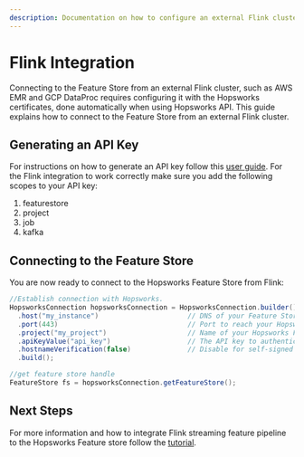 ```yaml
---
description: Documentation on how to configure an external Flink cluster to write features to the Hopsworks Feature Store
---
```

# Flink Integration

Connecting to the Feature Store from an external Flink cluster, such as AWS EMR and GCP DataProc requires configuring it with the Hopsworks certificates, done automatically when using Hopsworks API. This guide explains how to connect to the Feature Store from an external Flink cluster.

## Generating an API Key

For instructions on how to generate an API key follow this [user guide](../projects/api_key/create_api_key.md). For the Flink integration to work correctly make sure you add the following scopes to your API key:

  1. featurestore
  2. project
  3. job
  4. kafka

## Connecting to the Feature Store

You are now ready to connect to the Hopsworks Feature Store from Flink:

```Java
//Establish connection with Hopsworks.
HopsworksConnection hopsworksConnection = HopsworksConnection.builder()
  .host("my_instance")                      // DNS of your Feature Store instance
  .port(443)                                // Port to reach your Hopsworks instance, defaults to 443
  .project("my_project")                    // Name of your Hopsworks Feature Store project 
  .apiKeyValue("api_key")                   // The API key to authenticate with the feature store
  .hostnameVerification(false)              // Disable for self-signed certificates
  .build();

//get feature store handle
FeatureStore fs = hopsworksConnection.getFeatureStore();
```

## Next Steps

For more information and how to integrate Flink streaming feature pipeline to the Hopsworks Feature store follow the [tutorial](https://github.com/logicalclocks/hopsworks-tutorials/tree/master/integrations/java/flink).